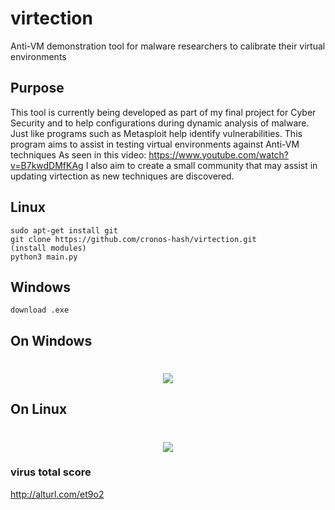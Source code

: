 # virtection
Anti-VM demonstration tool for malware researchers to calibrate their virtual environments
## Purpose

This tool is currently being developed as part of my final project for Cyber Security and to help configurations during dynamic analysis of malware. Just like programs such as Metasploit help identify vulnerabilities. This program aims to assist in testing virtual environments against Anti-VM techniques As seen in this video: https://www.youtube.com/watch?v=B7kwdDMfKAg
I also aim to create a small community that may assist in updating virtection as new techniques are discovered.

## Linux
```
sudo apt-get install git
git clone https://github.com/cronos-hash/virtection.git
(install modules)
python3 main.py
```

## Windows
```
download .exe
 ```
 

## On Windows
<h1 align="center"><img align="center" src="https://github.com/cronos-hash/virtection/blob/main/detectexample.png"></h1>

## On Linux
<h1 align="center"><img align="center" src="https://github.com/cronos-hash/virtection/blob/main/examplelinux.png"></h1>


### virus total score
http://alturl.com/et9o2
